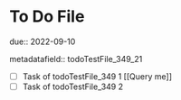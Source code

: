 # To Do File

due:: 2022-09-10

metadatafield:: todoTestFile_349\_21

- [ ] Task of todoTestFile_349 1 [[Query me]]
- [ ] Task of todoTestFile_349 2
